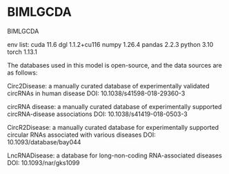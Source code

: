 # BIMLGCDA
BIMLGCDA

env list: 
cuda 11.6
dgl  1.1.2+cu116
numpy  1.26.4
pandas  2.2.3
python 3.10
torch  1.13.1

The databases used in this model is open-source, and the data sources are as follows:

Circ2Disease: a manually curated database of experimentally validated circRNAs in human disease DOI: 10.1038/s41598-018-29360-3

circRNA disease: a manually curated database of experimentally supported circRNA-disease associations DOI: 10.1038/s41419-018-0503-3

CircR2Disease: a manually curated database for experimentally supported circular RNAs associated with various diseases DOI: 10.1093/database/bay044

LncRNADisease: a database for long-non-coding RNA-associated diseases DOI: 10.1093/nar/gks1099
